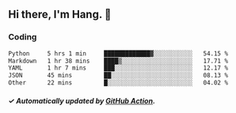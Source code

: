 ## Hi there, I'm Hang. 👋

### Coding

<!--START_SECTION:waka-->

```txt
Python     5 hrs 1 min     █████████████▓░░░░░░░░░░░   54.15 %
Markdown   1 hr 38 mins    ████▒░░░░░░░░░░░░░░░░░░░░   17.71 %
YAML       1 hr 7 mins     ███░░░░░░░░░░░░░░░░░░░░░░   12.17 %
JSON       45 mins         ██░░░░░░░░░░░░░░░░░░░░░░░   08.13 %
Other      22 mins         █░░░░░░░░░░░░░░░░░░░░░░░░   04.02 %
```

<!--END_SECTION:waka-->

##### ✓ Automatically updated by [GitHub Action](https://github.com/huhuhang/huhuhang/actions).
